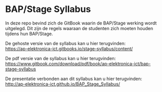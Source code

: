# BAP/Stage Syllabus
In deze repo bevind zich de GitBook waarin de BAP/Stage werking wordt
uitgelegd. Dit zijn de regels waaraan de studenten zich moeten houden tijdens
hun BAP/Stage.

De gehoste versie van de syllabus kan u hier terugvinden:  
https://ap-elektronica-ict.gitbooks.io/stage-syllabus/content/

De pdf versie van de syllabus kan u hier terugvinden:  
https://www.gitbook.com/download/pdf/book/ap-elektronica-ict/bap-stage-syllabus

De presentatie verbonden aan dit syllabus kan u hier terugvinden:  
http://ap-elektronica-ict.github.io/BAP_Stage_Syllabus/
